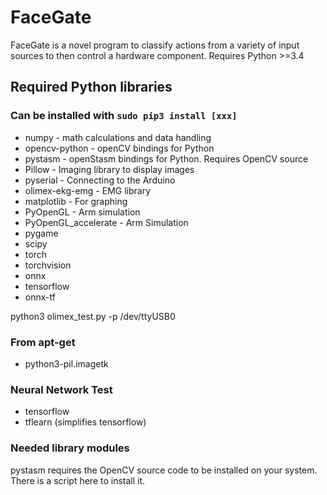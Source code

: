 # FaceGate

FaceGate is a novel program to classify actions from a variety of input sources to then control a hardware component.
Requires Python >=3.4

## Required Python libraries
### Can be installed with `sudo pip3 install [xxx]`
* numpy - math calculations and data handling
* opencv-python - openCV bindings for Python
* pystasm - openStasm bindings for Python. Requires OpenCV source
* Pillow - Imaging library to display images
* pyserial - Connecting to the Arduino
* olimex-ekg-emg - EMG library
* matplotlib - For graphing
* PyOpenGL - Arm simulation
* PyOpenGL_accelerate - Arm Simulation
* pygame
* scipy
* torch
* torchvision
* onnx
* tensorflow
* onnx-tf


python3 olimex_test.py -p /dev/ttyUSB0

### From apt-get
* python3-pil.imagetk

### Neural Network Test
* tensorflow
* tflearn (simplifies tensorflow)

### Needed library modules
pystasm requires the OpenCV source code to be installed on your system. There is a script here to install it.
